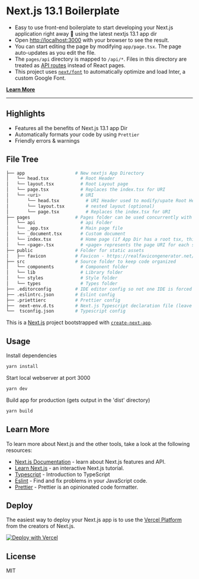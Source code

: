 # Next.js 13.1 Boilerplate

- Easy to use front-end boilerplate to start developing your Next.js application right away 💯 using the latest nextjs 13.1 app dir
- Open [http://localhost:3000](http://localhost:3000) with your browser to see the result.
- You can start editing the page by modifying `app/page.tsx`. The page auto-updates as you edit the file.
- The `pages/api` directory is mapped to `/api/*`. Files in this directory are treated as [API routes](https://nextjs.org/docs/api-routes/introduction) instead of React pages.
- This project uses [`next/font`](https://nextjs.org/docs/basic-features/font-optimization) to automatically optimize and load Inter, a custom Google Font.

[**Learn More**](#learn-more)

---

## Highlights

- Features all the benefits of Next.js 13.1 app Dir
- Automatically formats your code by using `Prettier`
- Friendly errors & warnings

## File Tree

```bash
├── app                   # New nextjs App Directory 
│   └── head.tsx            # Root Header
│   └── layout.tsx          # Root Layout page
│   └── page.tsx            # Replaces the index.tsx for URI
│   └── <uri>               # URI
│       └── head.tsx          # URI Header used to modify/upate Root Header (optional)
│       └── layout.tsx        # nested layout (optional)
│       └── page.tsx          # Replaces the index.tsx for URI
├── pages                 # Pages folder can be used concurrently with App Directory
│   └── api                 # api Folder
│   └── _app.tsx            # Main page file
│   └── _document.tsx       # Custom document
│   └── index.tsx           # Home page (if App Dir has a root tsx, this cannot exist otherwise there is a conflict)
│   └── <page>.tsx          # <page> represents the page URI for each site page
├── public                # Folder for static assets
│   ├── favicon           # Favicon - https://realfavicongenerator.net/
├── src                   # Source folder to keep code organized
│   └── components          # Component folder
│   └── lib                 # Library folder
│   └── styles              # Style folder
│   └── types               # Types folder
├── .editorconfig         # IDE editor config so not one IDE is forced to be used just the format
├── .eslintrc.json        # Eslint config
├── .priettierc           # Prettier config
├──  next-env.d.ts        # Next.js Typescript declaration file (leave unchanged)
└──  tsconfig.json        # Typescript config
```

This is a [Next.js](https://nextjs.org/) project bootstrapped with [`create-next-app`](https://github.com/vercel/next.js/tree/canary/packages/create-next-app).

## Usage

Install dependencies

```bash
yarn install
```

Start local webserver at port 3000

```bash
yarn dev
```

Build app for production (gets output in the 'dist' directory)

```bash
yarn build
```

## Learn More

To learn more about Next.js and the other tools, take a look at the following resources:

- [Next.js Documentation](https://nextjs.org/docs) - learn about Next.js features and API.
- [Learn Next.js](https://nextjs.org/learn) - an interactive Next.js tutorial.
- [Typescript](https://www.typescriptlang.org/docs/) - Introduction to TypeScript
- [Eslint](https://eslint.org/docs/user-guide) - Find and fix problems in your JavaScript code.
- [Prettier](https://prettier.io/docs/en/index.html) - Prettier is an opinionated code formatter.

## Deploy

The easiest way to deploy your Next.js app is to use the [Vercel Platform](https://vercel.com/new?utm_medium=default-template&filter=next.js&utm_source=create-next-app&utm_campaign=create-next-app-readme) from the creators of Next.js.

[![Deploy with Vercel](https://vercel.com/button)](https://vercel.com/new/project?template=)

## License

MIT
